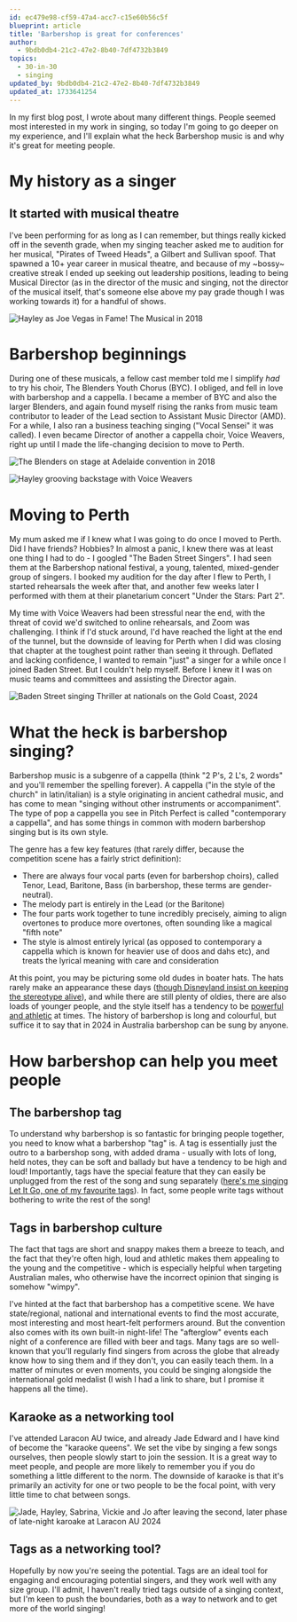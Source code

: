 ```yaml
---
id: ec479e98-cf59-47a4-acc7-c15e60b56c5f
blueprint: article
title: 'Barbershop is great for conferences'
author:
  - 9bdb0db4-21c2-47e2-8b40-7df4732b3849
topics:
  - 30-in-30
  - singing
updated_by: 9bdb0db4-21c2-47e2-8b40-7df4732b3849
updated_at: 1733641254
---
```

In my first blog post, I wrote about many different things. People seemed most interested in my work in singing, so today I'm going to go deeper on my experience, and I'll explain what the heck Barbershop music is and why it's great for meeting people.

# My history as a singer
## It started with musical theatre
I've been performing for as long as I can remember, but things really kicked off in the seventh grade, when my singing teacher asked me to audition for her musical, "Pirates of Tweed Heads", a Gilbert and Sullivan spoof. That spawned a 10+ year career in musical theatre, and because of my ~bossy~ creative streak I ended up seeking out leadership positions, leading to being Musical Director (as in the director of the music and singing, not the director of the musical itself, that's someone else above my pay grade though I was working towards it) for a handful of shows.

![Hayley as Joe Vegas in Fame! The Musical in 2018](/assets/content/hayley-as-joe-vegas-in-fame-the-musical-2018.jpg "Hayley as Joe Vegas in Fame! The Musical in 2018")

# Barbershop beginnings
During one of these musicals, a fellow cast member told me I simplify _had_ to try his choir, The Blenders Youth Chorus (BYC). I obliged, and fell in love with barbershop and a cappella. I became a member of BYC and also the larger Blenders, and again found myself rising the ranks from music team contributor to leader of the Lead section to Assistant Music Director (AMD). For a while, I also ran a business teaching singing ("Vocal Sensei" it was called). I even became Director of another a cappella choir, Voice Weavers, right up until I made the life-changing decision to move to Perth. 

![The Blenders on stage at Adelaide convention in 2018](/assets/content/the-blenders-on-stage-at-adelaide-convention-2018.jpg "The Blenders on stage at Adelaide convention in 2018")

![Hayley grooving backstage with Voice Weavers](/assets/content/hayley-grooving-backstage-with-voice-weavers.jpg "Hayley grooving backstage with Voice Weavers")

# Moving to Perth
My mum asked me if I knew what I was going to do once I moved to Perth. Did I have friends? Hobbies? In almost a panic, I knew there was at least one thing I had to do - I googled "The Baden Street Singers". I had seen them at the Barbershop national festival, a young, talented, mixed-gender group of singers. I booked my audition for the day after I flew to Perth, I started rehearsals the week after that, and another few weeks later I performed with them at their planetarium concert "Under the Stars: Part 2".

My time with Voice Weavers had been stressful near the end, with the threat of covid we'd switched to online rehearsals, and Zoom was challenging. I think if I'd stuck around, I'd have reached the light at the end of the tunnel, but the downside of leaving for Perth when I did was closing that chapter at the toughest point rather than seeing it through. Deflated and lacking confidence, I wanted to remain "just" a singer for a while once I joined Baden Street. But I couldn't help myself. Before I knew it I was on music teams and committees and assisting the Director again. 

![Baden Street singing Thriller at nationals on the Gold Coast, 2024](/assets/content/baden-street-singing-thriller-at-nationals-on-gold-coast-2024.jpg "Baden Street singing Thriller at nationals on the Gold Coast, 2024")

# What the heck is barbershop singing?
Barbershop music is a subgenre of a cappella (think "2 P's, 2 L's, 2 words" and you'll remember the spelling forever). A cappella ("in the style of the church" in latin/italian) is a style originating in ancient cathedral music, and has come to mean "singing without other instruments or accompaniment". The type of pop a cappella you see in Pitch Perfect is called "contemporary a cappella", and has some things in common with modern barbershop singing but is its own style. 

The genre has a few key features (that rarely differ, because the competition scene has a fairly strict definition):
- There are always four vocal parts (even for barbershop choirs), called Tenor, Lead, Baritone, Bass (in barbershop, these terms are gender-neutral).
- The melody part is entirely in the Lead (or the Baritone)
- The four parts work together to tune incredibly precisely, aiming to align overtones to produce more overtones, often sounding like a magical "fifth note"
- The style is almost entirely lyrical (as opposed to contemporary a cappella which is known for heavier use of doos and dahs etc), and treats the lyrical meaning with care and consideration

At this point, you may be picturing some old dudes in boater hats. The hats rarely make an appearance these days ([though Disneyland insist on keeping the stereotype alive](https://en.wikipedia.org/wiki/File:Dapper_Dans_(28382069095).jpg)), and while there are still plenty of oldies, there are also loads of younger people, and the style itself has a tendency to be [powerful and athletic](https://www.youtube.com/watch?v=qukygSQjQTw) at times. The history of barbershop is long and colourful, but suffice it to say that in 2024 in Australia barbershop can be sung by anyone.

# How barbershop can help you meet people
## The barbershop tag
To understand why barbershop is so fantastic for bringing people together, you need to know what a barbershop "tag" is. A tag is essentially just the outro to a barbershop song, with added drama - usually with lots of long, held notes, they can be soft and ballady but have a tendency to be high and loud! Importantly, tags have the special feature that they can easily be unplugged from the rest of the song and sung separately ([here's me singing Let It Go, one of my favourite tags](https://youtu.be/YQD0rAfPePM?si=4jEJYe-uhMCmGRWX)). In fact, some people write tags without bothering to write the rest of the song!

## Tags in barbershop culture
The fact that tags are short and snappy makes them a breeze to teach, and the fact that they're often high, loud and athletic makes them appealing to the young and the competitive - which is especially helpful when targeting Australian males, who otherwise have the incorrect opinion that singing is somehow "wimpy".

I've hinted at the fact that barbershop has a competitive scene. We have state/regional, national and international events to find the most accurate, most interesting and most heart-felt performers around. But the convention also comes with its own built-in night-life! The "afterglow" events each night of a conference are filled with beer and tags. Many tags are so well-known that you'll regularly find singers from across the globe that already know how to sing them and if they don't, you can easily teach them. In a matter of minutes or even moments, you could be singing alongside the international gold medalist (I wish I had a link to share, but I promise it happens all the time).


## Karaoke as a networking tool
I've attended Laracon AU twice, and already Jade Edward and I have kind of become the "karaoke queens". We set the vibe by singing a few songs ourselves, then people slowly start to join the session. It is a great way to meet people, and people are more likely to remember you if you do something a little different to the norm. The downside of karaoke is that it's primarily an activity for one or two people to be the focal point, with very little time to chat between songs.

![Jade, Hayley, Sabrina, Vickie and Jo after leaving the second, later phase of late-night karoake at Laracon AU 2024](/assets/content/jade-hayley-sabrina-vickie-and-jo-after-late-night-karoake.jpg "Jade, Hayley, Sabrina, Vickie and Jo after leaving the second, later phase of late-night karoake at Laracon AU 2024")

## Tags as a networking tool?
Hopefully by now you're seeing the potential. Tags are an ideal tool for engaging and encouraging potential singers, and they work well with any size group. I'll admit, I haven't really tried tags outside of a singing context, but I'm keen to push the boundaries, both as a way to network and to get more of the world singing!
